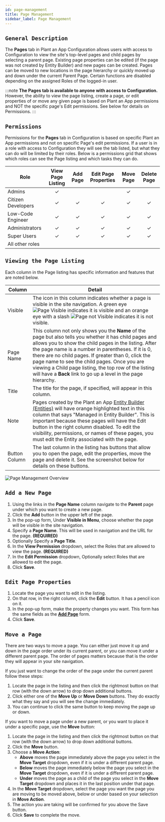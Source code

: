 ```yaml
---
id: page-management
title: Page Management
sidebar_label: Page Management
---
```


## `General Description`

The **Pages** tab in Plant an App Configuration allows users with access to Configuration to view the site's top-level pages and child pages by selecting a parent page. Existing page properties can be edited (if the page was not created by Entity Builder) and new pages can be created. Pages can be moved to new locations in the page hierarchy or quickly moved up and down under the current Parent Page. Certain functions are disabled depending on the assigned Roles of the logged-in user.

:::note
**The Pages tab is available to anyone with access to Configuration.** However, the ability to view the page listing, create a page, or edit properties of or move any given page is based on Plant an App permissions and NOT the specific page's Edit permissions. See below for details on Permissions.
:::

## `Permissions`

Permissions for the **Pages** tab in Configuration is based on specific Plant an App permissions and not on specific Page's edit permissions. If a user is in a role with access to Configuration they will see the tab listed, but what they can do will be limited by their roles. Below is a permissions grid that shows which roles can see the Page listing and which tasks they can do.

| Role | View Page Listing | Add Page | Edit Page Properties | Move Page | Delete Page |
| ---- | :---------------: | :------: | :------------------: | :-------: | :---------: |
| Admins | ✓ |  |  | ✓ |  |
| Citizen Developers | ✓ | ✓ | ✓ | ✓ | ✓ |
| Low-Code Engineer | ✓ | ✓ | ✓ | ✓ | ✓ |
| Administrators | ✓ | ✓ | ✓ | ✓ | ✓ |
| Super Users | ✓ | ✓ | ✓ | ✓ | ✓ |
| All other roles |  |  |  |  |  |

## `Viewing the Page Listing`

Each column in the Page listing has specific information and features that are noted below.

| Column | Detail |
| ------ | ------ |
| Visible | The icon in this column indicates whether a page is visible in the site navigation. A green eye ![Page Visible](/img/pagevisible.png) indicates it is visible and an orange eye with a slash ![Page not Visible](/img/pagenotvisible.png) indicates it is not visible. |
| Page Name | This column not only shows you the **Name** of the page but also tells you whether it has child pages and allows you to show the child pages in the listing. After the page name is a number in parentheses. If it is 0, there are no child pages. If greater than 0, click the page name to see the child pages. Once you are viewing a Child page listing, the top row of the listing will have a **Back** link to go up a level in the page hierarchy. |
| Title | The title for the page, if specified, will appear in this column. |
| Note | Pages created by the Plant an App [Entity Builder (Entities)](/docs/entities) will have orange highlighted text in this column that says "Managed in Entity Builder". This is important because these pages will have the Edit button in the right column disabled. To edit the visibility, permissions, or names of these pages, you must edit the Entity associated with the page. |
| Button Column | The last column in the listing has buttons that allow you to open the page, edit the properties, move the page and delete it. See the screenshot below for details on these buttons. |

![Page Management Overview](/img/page-management-overview.png)

## `Add a New Page`

1. Using the links in the **Page Name** column navigate to the **Parent** page under which you want to create a new page.
2. Click the **Add** button in the upper left of the page.
3. In the pop-up form, Under **Visible in Menu**, choose whether the page will be visible in the site navigation.
4. Specify a **Page Name**. This will be used in navigation and the URL for the page. **(REQUIRED)**
5. Optionally Specify a **Page Title**.
6. In the **View Permission** dropdown, select the Roles that are allowed to view the page. **(REQUIRED)**
7. In the **Edit Permission** dropdown, Optionally select Roles that are allowed to edit the page.
8. Click **Save**.

## `Edit Page Properties`

1. Locate the page you want to edit in the listing.
2. On that row, in the right column, click the **Edit** button. It has a pencil icon on it.
3. In the pop-up form, make the property changes you want. This form has the same fields as the **[Add Page](#add-a-new-page)** form.
4. Click **Save**.

## `Move a Page`

There are two ways to move a page. You can either just move it up and down in the page order under its current parent, or you can move it under a different parent page. The order of pages matters because that is the order they will appear in your site navigation.

If you just want to change the order of the page under the current parent follow these steps:

1. Locate the page in the listing and then click the rightmost button on that row (with the down arrow) to drop down additional buttons.
2. Click either one of the **Move Up** or **Move Down** buttons. They do exactly what they say and you will see the change immediately.
3. You can continue to click the same button to keep moving the page up or down.

If you want to move a page under a new parent, or you want to place it under a specific page, use the **Move** button:

1. Locate the page in the listing and then click the rightmost button on that row (with the down arrow) to drop down additional buttons.
2. Click the **Move** button.
3. Choose a **Move Action**:
    * **Above** moves the page immediately above the page you select in the **Move Target** dropdown, even if it is under a different parent page.
    * **Below** moves the page immediately below the page you select in the **Move Target** dropdown, even if it is under a different parent page.
    * **Under** moves the page as a child of the page you select in the **Move Target** dropdown and places it in the last position under that page.
4. In the **Move Target** dropdown, select the page you want the page you are moving to be moved above, below or under based on your selection in **Move Action**.
5. The action you are taking will be confirmed for you above the Save button.
6. Click **Save** to complete the move.